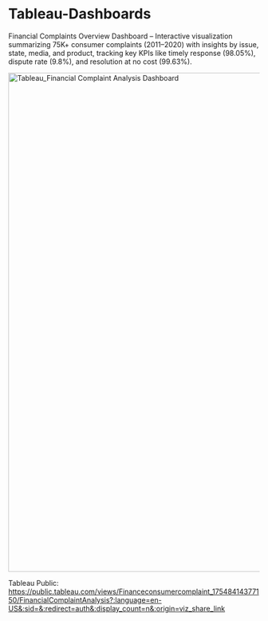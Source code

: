 # Tableau-Dashboards
Financial Complaints Overview Dashboard – Interactive visualization summarizing 75K+ consumer complaints (2011–2020) 
with insights by issue, state, media, and product, tracking key KPIs like timely response (98.05%), dispute rate (9.8%), and resolution at no cost (99.63%).


<img width="1299" height="999" alt="Tableau_Financial Complaint Analysis Dashboard" src="https://github.com/user-attachments/assets/c537c0d9-9579-4a27-b3b2-93af1104ca53" />




Tableau Public:
https://public.tableau.com/views/Financeconsumercomplaint_17548414377150/FinancialComplaintAnalysis?:language=en-US&:sid=&:redirect=auth&:display_count=n&:origin=viz_share_link
